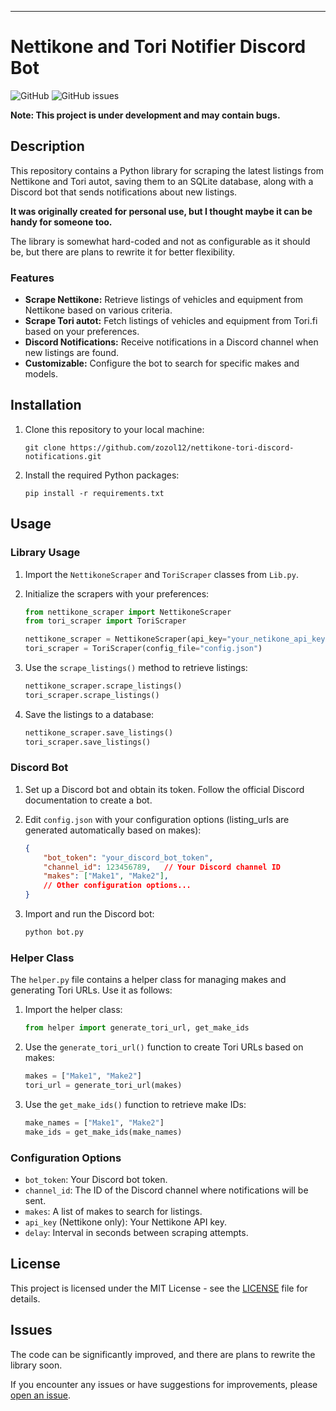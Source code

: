---

# Nettikone and Tori Notifier Discord Bot

![GitHub](https://img.shields.io/github/license/zozol12/nettikone-tori-discord-notifications)
![GitHub issues](https://img.shields.io/github/issues/zozol12/nettikone-tori-discord-notifications)

**Note: This project is under development and may contain bugs.**

## Description

This repository contains a Python library for scraping the latest listings from Nettikone and Tori autot, saving them to an SQLite database, along with a Discord bot that sends notifications about new listings.

**It was originally created for personal use, but I thought maybe it can be handy for someone too.**

The library is somewhat hard-coded and not as configurable as it should be, but there are plans to rewrite it for better flexibility.

### Features

- **Scrape Nettikone:** Retrieve listings of vehicles and equipment from Nettikone based on various criteria.
- **Scrape Tori autot:** Fetch listings of vehicles and equipment from Tori.fi based on your preferences.
- **Discord Notifications:** Receive notifications in a Discord channel when new listings are found.
- **Customizable:** Configure the bot to search for specific makes and models.

## Installation

1. Clone this repository to your local machine:

   ```
   git clone https://github.com/zozol12/nettikone-tori-discord-notifications.git
   ```

2. Install the required Python packages:

   ```
   pip install -r requirements.txt
   ```

## Usage

### Library Usage

1. Import the `NettikoneScraper` and `ToriScraper` classes from `Lib.py`.

2. Initialize the scrapers with your preferences:

   ```python
   from nettikone_scraper import NettikoneScraper
   from tori_scraper import ToriScraper

   nettikone_scraper = NettikoneScraper(api_key="your_netikone_api_key", makes=["Make1", "Make2"])
   tori_scraper = ToriScraper(config_file="config.json")
   ```

3. Use the `scrape_listings()` method to retrieve listings:

   ```python
   nettikone_scraper.scrape_listings()
   tori_scraper.scrape_listings()
   ```

4. Save the listings to a database:

   ```python
   nettikone_scraper.save_listings()
   tori_scraper.save_listings()
   ```

### Discord Bot

1. Set up a Discord bot and obtain its token. Follow the official Discord documentation to create a bot.

2. Edit `config.json` with your configuration options (listing_urls are generated automatically based on makes):

   ```json
   {
       "bot_token": "your_discord_bot_token",
       "channel_id": 123456789,   // Your Discord channel ID
       "makes": ["Make1", "Make2"],
       // Other configuration options...
   }
   ```

3. Import and run the Discord bot:

   ```python
   python bot.py
   ```

### Helper Class

The `helper.py` file contains a helper class for managing makes and generating Tori URLs. Use it as follows:

1. Import the helper class:

   ```python
   from helper import generate_tori_url, get_make_ids
   ```

2. Use the `generate_tori_url()` function to create Tori URLs based on makes:

   ```python
   makes = ["Make1", "Make2"]
   tori_url = generate_tori_url(makes)
   ```

3. Use the `get_make_ids()` function to retrieve make IDs:

   ```python
   make_names = ["Make1", "Make2"]
   make_ids = get_make_ids(make_names)
   ```

### Configuration Options

- `bot_token`: Your Discord bot token.
- `channel_id`: The ID of the Discord channel where notifications will be sent.
- `makes`: A list of makes to search for listings.
- `api_key` (Nettikone only): Your Nettikone API key.
- `delay`: Interval in seconds between scraping attempts.

## License

This project is licensed under the MIT License - see the [LICENSE](LICENSE) file for details.

## Issues

The code can be significantly improved, and there are plans to rewrite the library soon.

If you encounter any issues or have suggestions for improvements, please [open an issue](https://github.com/zozol12/nettikone-tori-discord-notifications/issues).
